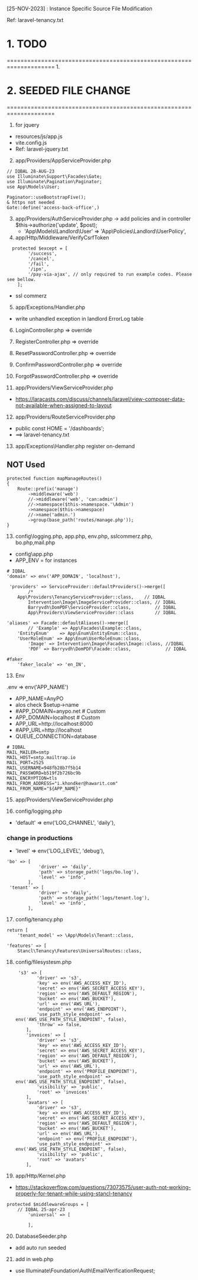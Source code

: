 [25-NOV-2023] : Instance Specific Source File Modification

Ref: laravel-tenancy.txt

# 1. TODO 
====================================================================
1.


# 2. SEEDED FILE CHANGE 
====================================================================
1. for jquery
- resources/js/app.js
- vite.config.js
- Ref: laravel-jquery.txt

2. app/Providers/AppServiceProvider.php

~~~
// IQBAL 28-AUG-23
use Illuminate\Support\Facades\Gate;
use Illuminate\Pagination\Paginator;
use App\Models\User;
~~~
~~~   
Paginator::useBootstrapFive(); 
& https not needed
Gate::define('access-back-office',)
~~~

3. app/Providers/AuthServiceProvider.php  -> add policies and in controller $this->authorize('update', $post);
    - 'App\Models\Landlord\User' => 'App\Policies\Landlord\UserPolicy',
4.  app/Http/Middleware/VerifyCsrfToken
~~~
  protected $except = [
        '/success',
        '/cancel',
        '/fail',
        '/ipn',
        '/pay-via-ajax', // only required to run example codes. Please see bellow.
    ];
~~~
- ssl commerz

5. app/Exceptions/Handler.php
- write unhandled exception in landlord ErrorLog table

6. LoginController.php => override

7. RegisterController.php => override

8. ResetPasswordController.php => override

9. ConfirmPasswordController.php => override

10. ForgotPasswordController.php => override

11. app/Providers/ViewServiceProvider.php
- https://laracasts.com/discuss/channels/laravel/view-composer-data-not-available-when-assigned-to-layout


12. app/Providers/RouteServiceProvider.php
- public const HOME = '/dashboards';
- ==>	laravel-tenancy.txt


13. app/Exceptions\Handler.php
    register on-demand


## NOT Used
~~~
protected function mapManageRoutes()
{
	Route::prefix('manage')
		->middleware('web')
		//->middleware('web', 'can:admin')
		//->namespace($this->namespace.'\Admin')
		->namespace($this->namespace)
		//->name('admin.')
		->group(base_path('routes/manage.php'));
}
~~~

13. config\logging.php, app.php, env.php, sslcommerz.php, bo.php,mail.php
- config\app.php
- APP_ENV = for instances

~~~
# IQBAL
'domain' => env('APP_DOMAIN', 'localhost'),

 'providers' => ServiceProvider::defaultProviders()->merge([
        /*
	App\Providers\TenancyServiceProvider::class,    // IQBAL
        Intervention\Image\ImageServiceProvider::class, // IQBAL
        Barryvdh\DomPDF\ServiceProvider::class,         // IQBAL
        App\Providers\ViewServiceProvider::class        // IQBAL
 
'aliases' => Facade::defaultAliases()->merge([
        // 'Example' => App\Facades\Example::class,
	'EntityEnum'	=> App\Enum\EntityEnum::class,
	'UserRoleEnum' => App\Enum\UserRoleEnum::class,
        'Image' => Intervention\Image\Facades\Image::class, //IQBAL
        'PDF' => Barryvdh\DomPDF\Facade::class,             // IQBAL

#faker
	'faker_locale' => 'en_IN',
~~~


13. Env

.env  => env('APP_NAME') 
- APP_NAME=AnyPO
- alos check $setup->name
- #APP_DOMAIN=anypo.net    # Custom
- APP_DOMAIN=localhost    # Custom
- APP_URL=http://localhost:8000
- #APP_URL=http://localhost
- QUEUE_CONNECTION=database


~~~
# IQBAL
MAIL_MAILER=smtp
MAIL_HOST=smtp.mailtrap.io
MAIL_PORT=2525
MAIL_USERNAME=948fb28b7f5b14
MAIL_PASSWORD=b519f2b726bc9b
MAIL_ENCRYPTION=tls
MAIL_FROM_ADDRESS="i.khondker@hawarit.com"
MAIL_FROM_NAME="${APP_NAME}"
~~~

15. app/Providers/ViewServiceProvider.php

16. config/logging.php
- 'default' => env('LOG_CHANNEL', 'daily'),

### change in productions
- 'level' => env('LOG_LEVEL', 'debug'),

~~~
'bo' => [
            'driver' => 'daily',
            'path' => storage_path('logs/bo.log'),
            'level' => 'info',
        ],
 'tenant' => [
            'driver' => 'daily',
            'path' => storage_path('logs/tenant.log'),
            'level' => 'info',
        ],
~~~

17. config/tenancy.php
~~~
return [
	'tenant_model' => \App\Models\Tenant::class,

'features' => [
	Stancl\Tenancy\Features\UniversalRoutes::class,
~~~

18. config/filesystesm.php
	~~~
     's3' => [
            'driver' => 's3',
            'key' => env('AWS_ACCESS_KEY_ID'),
            'secret' => env('AWS_SECRET_ACCESS_KEY'),
            'region' => env('AWS_DEFAULT_REGION'),
            'bucket' => env('AWS_BUCKET'),
            'url' => env('AWS_URL'),
            'endpoint' => env('AWS_ENDPOINT'),
            'use_path_style_endpoint' => env('AWS_USE_PATH_STYLE_ENDPOINT', false),
            'throw' => false,
        ],
        'invoices' => [
            'driver' => 's3',
            'key' => env('AWS_ACCESS_KEY_ID'),
            'secret' => env('AWS_SECRET_ACCESS_KEY'),
            'region' => env('AWS_DEFAULT_REGION'),
            'bucket' => env('AWS_BUCKET'),
            'url' => env('AWS_URL'),
            'endpoint' => env('PROFILE_ENDPOINT'),
            'use_path_style_endpoint' => env('AWS_USE_PATH_STYLE_ENDPOINT', false),
            'visibility' => 'public',
            'root' => 'invoices'
        ],
        'avatars' => [
            'driver' => 's3',
            'key' => env('AWS_ACCESS_KEY_ID'),
            'secret' => env('AWS_SECRET_ACCESS_KEY'),
            'region' => env('AWS_DEFAULT_REGION'),
            'bucket' => env('AWS_BUCKET'),
            'url' => env('AWS_URL'),
            'endpoint' => env('PROFILE_ENDPOINT'),
            'use_path_style_endpoint' => env('AWS_USE_PATH_STYLE_ENDPOINT', false),
            'visibility' => 'public',
            'root' => 'avatars'
        ],
    ~~~

19. app/Http/Kernel.php 
- https://stackoverflow.com/questions/73073575/user-auth-not-working-properly-for-tenant-while-using-stancl-tenancy
~~~
protected $middlewareGroups = [
  	// IQBAL 25-apr-23
        'universal' => [
        
        ],
~~~

20. DatabaseSeeder.php
- add auto run seeded

21. add in web.php
- use Illuminate\Foundation\Auth\EmailVerificationRequest;

